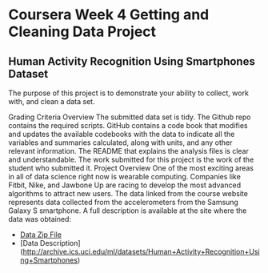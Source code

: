 # Coursera Week 4 Getting and Cleaning Data Project
## Human Activity Recognition Using Smartphones Dataset

The purpose of this project is to demonstrate your ability to collect, work with, and clean a data set.

Grading Criteria Overview
The submitted data set is tidy.
The Github repo contains the required scripts.
GitHub contains a code book that modifies and updates the available codebooks with the data to indicate all the variables and summaries calculated, along with units, and any other relevant information.
The README that explains the analysis files is clear and understandable.
The work submitted for this project is the work of the student who submitted it.
Project Overview
One of the most exciting areas in all of data science right now is wearable computing. Companies like Fitbit, Nike, and Jawbone Up are racing to develop the most advanced algorithms to attract new users. The data linked from the course website represents data collected from the accelerometers from the Samsung Galaxy S smartphone. A full description is available at the site where the data was obtained:

- [Data Zip File](https://d396qusza40orc.cloudfront.net/getdata%2Fprojectfiles%2FUCI%20HAR%20Dataset.zip)
- [Data Description] (http://archive.ics.uci.edu/ml/datasets/Human+Activity+Recognition+Using+Smartphones)
